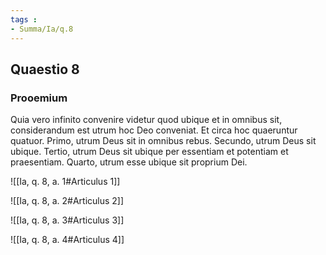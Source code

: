 ```yaml
---
tags : 
- Summa/Ia/q.8
---
```


## Quaestio 8

### Prooemium

Quia vero infinito convenire videtur quod ubique et in omnibus sit, considerandum est utrum hoc Deo conveniat. Et circa hoc quaeruntur quatuor. Primo, utrum Deus sit in omnibus rebus. Secundo, utrum Deus sit ubique. Tertio, utrum Deus sit ubique per essentiam et potentiam et praesentiam. Quarto, utrum esse ubique sit proprium Dei.

![[Ia, q. 8, a. 1#Articulus 1]]

![[Ia, q. 8, a. 2#Articulus 2]]

![[Ia, q. 8, a. 3#Articulus 3]]

![[Ia, q. 8, a. 4#Articulus 4]]


